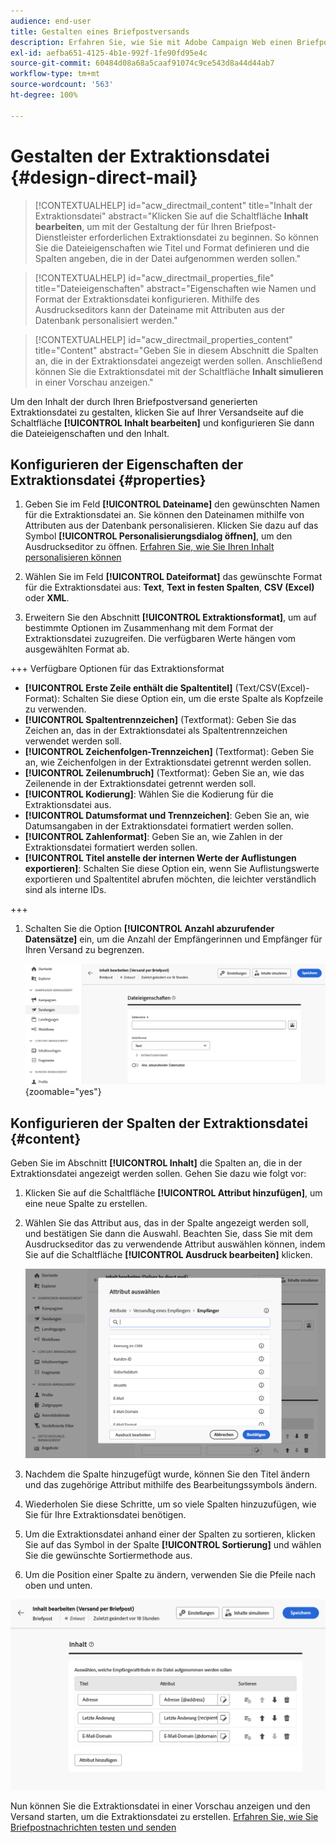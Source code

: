 ```yaml
---
audience: end-user
title: Gestalten eines Briefpostversands
description: Erfahren Sie, wie Sie mit Adobe Campaign Web einen Briefpostversand gestalten.
exl-id: aefba651-4125-4b1e-992f-1fe90fd95e4c
source-git-commit: 60484d08a68a5caaf91074c9ce543d8a44d44ab7
workflow-type: tm+mt
source-wordcount: '563'
ht-degree: 100%

---
```


# Gestalten der Extraktionsdatei {#design-direct-mail}

>[!CONTEXTUALHELP]
>id="acw_directmail_content"
>title="Inhalt der Extraktionsdatei"
>abstract="Klicken Sie auf die Schaltfläche **Inhalt bearbeiten**, um mit der Gestaltung der für Ihren Briefpost-Dienstleister erforderlichen Extraktionsdatei zu beginnen. So können Sie die Dateieigenschaften wie Titel und Format definieren und die Spalten angeben, die in der Datei aufgenommen werden sollen."

>[!CONTEXTUALHELP]
>id="acw_directmail_properties_file"
>title="Dateieigenschaften"
>abstract="Eigenschaften wie Namen und Format der Extraktionsdatei konfigurieren. Mithilfe des Ausdruckseditors kann der Dateiname mit Attributen aus der Datenbank personalisiert werden."

>[!CONTEXTUALHELP]
>id="acw_directmail_properties_content"
>title="Content"
>abstract="Geben Sie in diesem Abschnitt die Spalten an, die in der Extraktionsdatei angezeigt werden sollen. Anschließend können Sie die Extraktionsdatei mit der Schaltfläche **Inhalt simulieren** in einer Vorschau anzeigen."

Um den Inhalt der durch Ihren Briefpostversand generierten Extraktionsdatei zu gestalten, klicken Sie auf Ihrer Versandseite auf die Schaltfläche **[!UICONTROL Inhalt bearbeiten]** und konfigurieren Sie dann die Dateieigenschaften und den Inhalt.

## Konfigurieren der Eigenschaften der Extraktionsdatei {#properties}

1. Geben Sie im Feld **[!UICONTROL Dateiname]** den gewünschten Namen für die Extraktionsdatei an. Sie können den Dateinamen mithilfe von Attributen aus der Datenbank personalisieren. Klicken Sie dazu auf das Symbol **[!UICONTROL Personalisierungsdialog öffnen]**, um den Ausdruckseditor zu öffnen. [Erfahren Sie, wie Sie Ihren Inhalt personalisieren können](../personalization/personalize.md)

1. Wählen Sie im Feld **[!UICONTROL Dateiformat]** das gewünschte Format für die Extraktionsdatei aus: **Text**, **Text in festen Spalten**, **CSV (Excel)** oder **XML**.

1. Erweitern Sie den Abschnitt **[!UICONTROL Extraktionsformat]**, um auf bestimmte Optionen im Zusammenhang mit dem Format der Extraktionsdatei zuzugreifen. Die verfügbaren Werte hängen vom ausgewählten Format ab.

+++ Verfügbare Optionen für das Extraktionsformat

   * **[!UICONTROL Erste Zeile enthält die Spaltentitel]** (Text/CSV(Excel)-Format): Schalten Sie diese Option ein, um die erste Spalte als Kopfzeile zu verwenden.
   * **[!UICONTROL Spaltentrennzeichen]** (Textformat): Geben Sie das Zeichen an, das in der Extraktionsdatei als Spaltentrennzeichen verwendet werden soll.
   * **[!UICONTROL Zeichenfolgen-Trennzeichen]** (Textformat): Geben Sie an, wie Zeichenfolgen in der Extraktionsdatei getrennt werden sollen.
   * **[!UICONTROL Zeilenumbruch]** (Textformat): Geben Sie an, wie das Zeilenende in der Extraktionsdatei getrennt werden soll.
   * **[!UICONTROL Kodierung]**: Wählen Sie die Kodierung für die Extraktionsdatei aus.
   * **[!UICONTROL Datumsformat und Trennzeichen]**: Geben Sie an, wie Datumsangaben in der Extraktionsdatei formatiert werden sollen.
   * **[!UICONTROL Zahlenformat]**: Geben Sie an, wie Zahlen in der Extraktionsdatei formatiert werden sollen.
   * **[!UICONTROL Titel anstelle der internen Werte der Auflistungen exportieren]**: Schalten Sie diese Option ein, wenn Sie Auflistungswerte exportieren und Spaltentitel abrufen möchten, die leichter verständlich sind als interne IDs.

+++

1. Schalten Sie die Option **[!UICONTROL Anzahl abzurufender Datensätze]** ein, um die Anzahl der Empfängerinnen und Empfänger für Ihren Versand zu begrenzen.

   ![](assets/dm-content-details.png){zoomable="yes"}

## Konfigurieren der Spalten der Extraktionsdatei {#content}

Geben Sie im Abschnitt **[!UICONTROL Inhalt]** die Spalten an, die in der Extraktionsdatei angezeigt werden sollen. Gehen Sie dazu wie folgt vor:

1. Klicken Sie auf die Schaltfläche **[!UICONTROL Attribut hinzufügen]**, um eine neue Spalte zu erstellen.
1. Wählen Sie das Attribut aus, das in der Spalte angezeigt werden soll, und bestätigen Sie dann die Auswahl. Beachten Sie, dass Sie mit dem Ausdruckseditor das zu verwendende Attribut auswählen können, indem Sie auf die Schaltfläche **[!UICONTROL Ausdruck bearbeiten]** klicken.

   ![](assets/dm-add-attribute.png)

1. Nachdem die Spalte hinzugefügt wurde, können Sie den Titel ändern und das zugehörige Attribut mithilfe des Bearbeitungssymbols ändern.
1. Wiederholen Sie diese Schritte, um so viele Spalten hinzuzufügen, wie Sie für Ihre Extraktionsdatei benötigen.
1. Um die Extraktionsdatei anhand einer der Spalten zu sortieren, klicken Sie auf das Symbol in der Spalte **[!UICONTROL Sortierung]** und wählen Sie die gewünschte Sortiermethode aus.
1. Um die Position einer Spalte zu ändern, verwenden Sie die Pfeile nach oben und unten.

![](assets/dm-content-attributes.png)

Nun können Sie die Extraktionsdatei in einer Vorschau anzeigen und den Versand starten, um die Extraktionsdatei zu erstellen. [Erfahren Sie, wie Sie Briefpostnachrichten testen und senden](send-direct-mail.md)
